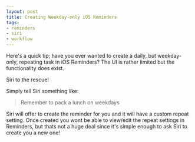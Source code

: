 ```yaml
---
layout: post
title: Creating Weekday-only iOS Reminders
tags:
- reminders
- siri
- workflow
---
```


Here's a quick tip; have you ever wanted to create a daily, but weekday-only, repeating task in iOS Reminders? The UI is rather limited but the functionality does exist.

Siri to the rescue!

Simply tell Siri something like:

> Remember to pack a lunch on weekdays

Siri will offer to create the reminder for you and it will have a custom repeat setting. Once created you wont be able to view/edit the repeat settings in Reminders, but thats not a huge deal since it's simple enough to ask Siri to create you a new one!

